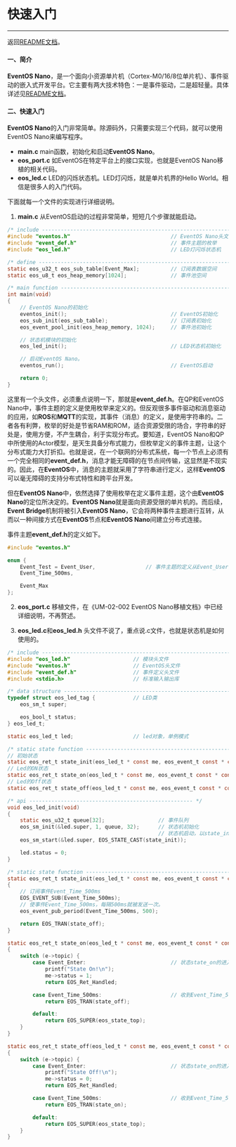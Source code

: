 # 快速入门
------
返回[README文档](../README.md)。

#### 一、简介
**EventOS Nano**，是一个面向小资源单片机（Cortex-M0/16/8位单片机）、事件驱动的嵌入式开发平台。它主要有两大技术特色：一是事件驱动，二是超轻量。具体详述见[README文档](../README.md)。

#### 二、快速入门
**EventOS Nano**的入门非常简单。除源码外，只需要实现三个代码，就可以使用EventOS Nano来编写程序。
+ **main.c** main函数，初始化和启动**EventOS Nano**。
+ **eos_port.c** 如EventOS在特定平台上的接口实现，也就是EventOS Nano移植的相关代码。
+ **eos_led.c** LED的闪烁状态机。LED灯闪烁，就是单片机界的Hello World。相信是很多人的入门代码。

下面就每一个文件的实现进行详细说明。

1. **main.c**
从EventOS启动的过程非常简单，短短几个步骤就能启动。
``` C
/* include ------------------------------------------------------------------ */
#include "eventos.h"                                // EventOS Nano头文件
#include "event_def.h"                              // 事件主题的枚举
#include "eos_led.h"                                // LED灯闪烁状态机

/* define ------------------------------------------------------------------- */
static eos_u32_t eos_sub_table[Event_Max];          // 订阅表数据空间
static eos_u8_t eos_heap_memory[1024];              // 事件池空间

/* main function ------------------------------------------------------------ */
int main(void)
{
    // EventOS Nano的初始化
    eventos_init();                                 // EventOS初始化
    eos_sub_init(eos_sub_table);                    // 订阅表初始化
    eos_event_pool_init(eos_heap_memory, 1024);     // 事件池初始化

    // 状态机模块的初始化
    eos_led_init();                                 // LED状态机初始化

    // 启动EventOS Nano。
    eventos_run();                                  // EventOS启动

    return 0;
}
```
这里有一个头文件，必须重点说明一下，那就是**event_def.h**。在QP和EventOS Nano中，事件主题的定义是使用枚举来定义的。但反观很多事件驱动和消息驱动的应用，如**ROS**和**MQTT**的实现，其事件（消息）的定义，是使用字符串的。二者各有利弊，枚举的好处是节省RAM和ROM，适合资源受限的场合，字符串的好处是，使用方便，不产生耦合，利于实现分布式。要知道，EventOS Nano和QP中所使用的Actor模型，是天生具备分布式能力，但枚举定义的事件主题，让这个分布式能力大打折扣。也就是说，在一个联网的分布式系统，每一个节点上必须有一个完全相同的**event_def.h**，消息才能无障碍的在节点间传输，这显然是不现实的。因此，在**EventOS**中，消息的主题就采用了字符串进行定义，这样**EventOS**可以毫无障碍的支持分布式特性和跨平台开发。

但在**EventOS Nano**中，依然选择了使用枚举在定义事件主题，这个由**EventOS Nano**的定位所决定的。**EventOS Nano**就是面向资源受限的单片机的。而后续，**Event Bridge**机制将被引入**EventOS Nano**，它会将两种事件主题进行互转，从而以一种间接方式在**EventOS**节点和**EventOS Nano**间建立分布式连接。

事件主题**event_def.h**的定义如下。
``` C
#include "eventos.h"

enum {
    Event_Test = Event_User,                // 事件主题的定义从Event_User开始，小于Event_User的是系统事件。
    Event_Time_500ms,

    Event_Max
};
```
2. **eos_port.c**
移植文件，在《UM-02-002 EventOS Nano移植文档》中已经详细说明，不再赘述。

3. **eos_led.c**和**eos_led.h**
头文件不说了，重点说.c文件，也就是状态机是如何使用的。
``` C
/* include ------------------------------------------------------------------ */
#include "eos_led.h"                    // 模块头文件
#include "eventos.h"                    // EventOS头文件
#include "event_def.h"                  // 事件定义头文件
#include <stdio.h>                      // 标准输入输出库

/* data structure ----------------------------------------------------------- */
typedef struct eos_led_tag {            // LED类
    eos_sm_t super;

    eos_bool_t status;
} eos_led_t;

static eos_led_t led;                   // led对象，单例模式

/* static state function ---------------------------------------------------- */
// 初始状态
static eos_ret_t state_init(eos_led_t * const me, eos_event_t const * const e);
// Led的ON状态
static eos_ret_t state_on(eos_led_t * const me, eos_event_t const * const e);
// Led的Off状态
static eos_ret_t state_off(eos_led_t * const me, eos_event_t const * const e);

/* api ---------------------------------------------------- */
void eos_led_init(void)
{
    static eos_u32_t queue[32];                 // 事件队列
    eos_sm_init(&led.super, 1, queue, 32);      // 状态机初始化
                                                // 状态机启动，以state_init作为初始状态。
    eos_sm_start(&led.super, EOS_STATE_CAST(state_init));

    led.status = 0;
}

/* static state function ---------------------------------------------------- */
static eos_ret_t state_init(eos_led_t * const me, eos_event_t const * const e)
{
    // 订阅事件Event_Time_500ms
    EOS_EVENT_SUB(Event_Time_500ms);
    // 使事件Event_Time_500ms，每隔500ms就被发送一次。
    eos_event_pub_period(Event_Time_500ms, 500);

    return EOS_TRAN(state_off);
}

static eos_ret_t state_on(eos_led_t * const me, eos_event_t const * const e)
{
    switch (e->topic) {
        case Event_Enter:                           // 状态state_on的进入事件
            printf("State On!\n");
            me->status = 1;
            return EOS_Ret_Handled;

        case Event_Time_500ms:                      // 收到Event_Time_500ms，跳转到state_off
            return EOS_TRAN(state_off);

        default:
            return EOS_SUPER(eos_state_top);
    }
}

static eos_ret_t state_off(eos_led_t * const me, eos_event_t const * const e)
{
    switch (e->topic) {
        case Event_Enter:                           // 状态state_on的进入事件
            printf("State Off!\n");
            me->status = 0;
            return EOS_Ret_Handled;

        case Event_Time_500ms:                      // 收到Event_Time_500ms，跳转到state_on
            return EOS_TRAN(state_on);

        default:
            return EOS_SUPER(eos_state_top);
    }
}
```

